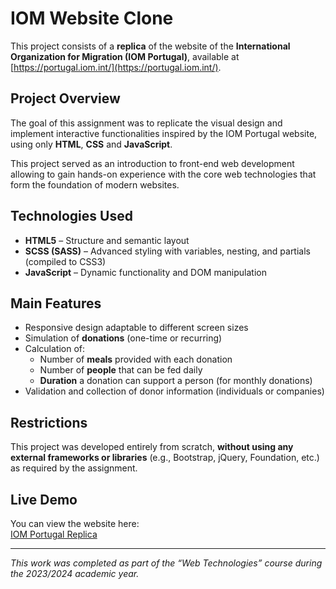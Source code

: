 # IOM Website Clone

This project consists of a **replica** of the website of the **International Organization for Migration (IOM Portugal)**, available at [https://portugal.iom.int/](https://portugal.iom.int/).

## Project Overview
The goal of this assignment was to replicate the visual design and implement interactive functionalities inspired by the IOM Portugal website, using only **HTML**, **CSS** and **JavaScript**.  

This project served as an introduction to front-end web development allowing to gain hands-on experience with the core web technologies that form the foundation of modern websites.

## Technologies Used
- **HTML5** – Structure and semantic layout  
- **SCSS (SASS)** – Advanced styling with variables, nesting, and partials (compiled to CSS3)  
- **JavaScript** – Dynamic functionality and DOM manipulation  

## Main Features
- Responsive design adaptable to different screen sizes
- Simulation of **donations** (one-time or recurring)  
- Calculation of:
  - Number of **meals** provided with each donation  
  - Number of **people** that can be fed daily  
  - **Duration** a donation can support a person (for monthly donations)
- Validation and collection of donor information (individuals or companies)

## Restrictions
This project was developed entirely from scratch, **without using any external frameworks or libraries** (e.g., Bootstrap, jQuery, Foundation, etc.) as required by the assignment.

## Live Demo
You can view the website here:  
[IOM Portugal Replica](https://tomaspaivaa.github.io/IOM-Website-Clone/tweb2.html)

---

*This work was completed as part of the “Web Technologies” course during the 2023/2024 academic year.*
